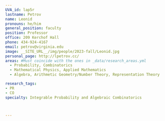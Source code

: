 ```yaml
---
UVA_id: lap5r
lastname: Petrov
name: Leonid
pronouns: he/him
general_position: faculty
position: Professor
office: 209 Kerchof Hall
phone: 434-924-4167
email: petrov@virginia.edu
image: __SITE_URL__/img/people/2023-fall/Leonid.jpg
personal_page: http://lpetrov.cc/
areas: #Must coincide with the ones in _data/research_areas.yml
  - Probability, Combinatorics
  - Mathematical Physics, Applied Mathematics
  - Algebra, Arithmetic Geometry/Number Theory, Representation Theory

research_tags:
- PR
- CO
specialty: Integrable Probability and Algebraic Combinatorics



---
```


<!-- ignore this outdated info for now -->

<!--
* Asymptotics of Random Lozenge Tilings via Gelfand-Tsetlin Schemes (2012), [arXiv:1202.3901 [math.PR]](http://arxiv.org/abs/1202.3901).
* (with Ivan Corwin) Stochastic higher spin vertex models on the line (2015). -->
